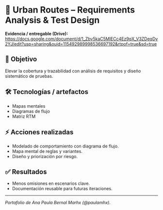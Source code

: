 # 🧩 Urban Routes – Requirements Analysis & Test Design

**Evidencia / entregable (Drive):** [https://docs.google.com/document/d/1_Zbv5kaC5MlECc4Ez9qX_V3ZDeqDy2YJ/edit?usp=sharing&ouid=115492989998536697192&rtpof=true&sd=true
](https://docs.google.com/spreadsheets/d/1F57gsKSvbGW0ll_htaTUTAFbnLdJnJXs/edit?usp=sharing&ouid=115492989998536697192&rtpof=true&sd=true)
## 🎯 Objetivo
Elevar la cobertura y trazabilidad con análisis de requisitos y diseño sistemático de pruebas.

## 🛠️ Tecnologías / artefactos
- Mapas mentales
- Diagramas de flujo
- Matriz RTM

## ⚡ Acciones realizadas
- Modelado de comportamiento con diagrama de flujo.
- Mapa mental de reglas y variantes.
- Diseño y priorización por riesgo.

## ✅ Resultados
- Menos omisiones en escenarios clave.
- Documentación reusable para futuras iteraciones.

---
*Portafolio de Ana Paula Bernal Marhx (@paulamhx).*
